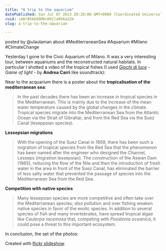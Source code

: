 ```yaml
---
title: "A trip to the aquarium"
datePublished: Sun Jul 07 2013 20:20:00 GMT+0000 (Coordinated Universal Time)
cuid: cm8r85kb6000c09jla9h6a22m
slug: a-trip-to-the-aquarium

---
```



posted by @ulaulaman about #MediterraneanSea #Aquarium #Milano #ClimateChange

Yesterday I gone to the Civic Aquarium of Milano. It was a very interesting tour, between aquariums and the reconstructed natural habitats. In particular I shotted a video of the tropical fishes (I used [_Giochi di luce_](http://freemusicarchive.org/music/Andrea_Carri/Frammenti/03_-_Giochi_di_luce) - _Game of light_ - by **Andrea Carri** like soundtrack):

Near to the acquarium there is a poster about the **tropicalisation of the mediterranean sea**:

> In the past decades there has been an increase in tropical species in the Mediterranean. This is mainly due to the increase of the mean water temperature caused by the global changes in the climate. Tropical species migrate into the Mediterranean Sea from the Atlantic Ocean via the Strait of Gibraltar, and from the Red Sea via the Suez Canal (leseppsian species).

**Lessepsian migrations**

> With the opening of the Suez Canal in 1869, there has been such a migration of tropical species from the Red Sea that the phenomenon has been named after the engineer who designed the Channel, Lesseps (migration lessepsian). The construction of the Aswan Dam (1965), reducing the flow of the Nile and then the introduction of fresh water in the area in front of the Suez Canal, has eliminated the barrier of less salty water that prevented the passage of species into the Mediterranean Sea from the Red Sea.

**Competition with native species**

> Many lessepsian species are more competitive and often take over the Mediterranean species; also pollution and over fishing weaken native species in favor of the exotic species. In addition to several species of fish and many invertebrates, have spread tropical algae like _Caulerpa racemosa_ that, competing with _Posidonia oceanica_, it could pose a threat to this important ecosystem.

In conclusion, the set of the photos:

  

Created with [flickr slideshow](http://www.flickrslideshow.com).